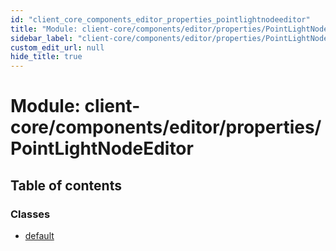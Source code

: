 ```yaml
---
id: "client_core_components_editor_properties_pointlightnodeeditor"
title: "Module: client-core/components/editor/properties/PointLightNodeEditor"
sidebar_label: "client-core/components/editor/properties/PointLightNodeEditor"
custom_edit_url: null
hide_title: true
---
```


# Module: client-core/components/editor/properties/PointLightNodeEditor

## Table of contents

### Classes

- [default](../classes/client_core_components_editor_properties_pointlightnodeeditor.default.md)
